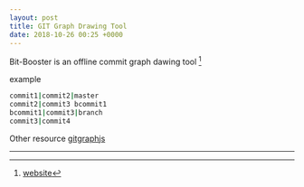 ```yaml
---
layout: post
title: GIT Graph Drawing Tool
date: 2018-10-26 00:25 +0000
---
```


Bit-Booster is an offline commit graph dawing tool [^1]

[^1]: [website](http://bit-booster.com/graph.html)

example
```bash
commit1|commit2|master
commit2|commit3 bcommit1
bcommit1|commit3|branch
commit3|commit4
```

Other resource [gitgraphjs](http://gitgraphjs.com/)

---
